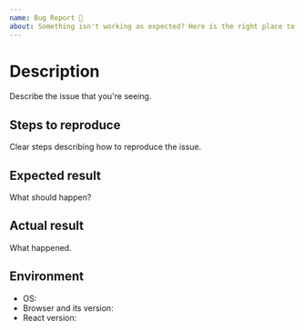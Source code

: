 ```yaml
---
name: Bug Report 🐛
about: Something isn't working as expected? Here is the right place to report.
---
```


# Description

Describe the issue that you're seeing.

## Steps to reproduce

Clear steps describing how to reproduce the issue.

## Expected result

What should happen?

## Actual result

What happened.

## Environment

- OS:
- Browser and its version:
- React version:
